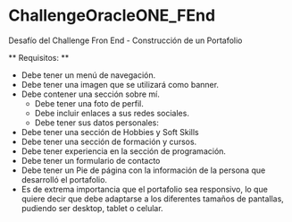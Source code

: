 # ChallengeOracleONE_FEnd
Desafío del Challenge Fron End - Construcción de un Portafolio

** Requisitos: **

- Debe tener un menú de navegación.
- Debe tener una imagen que se utilizará como banner.
- Debe contener una sección sobre mí.
  - Debe tener una foto de perfil.
  - Debe incluir enlaces a sus redes sociales.
  - Debe tener sus datos personales:
- Debe tener una sección de Hobbies y Soft Skills
- Debe tener una sección de formación y cursos.
- Debe tener experiencia en la sección de programación.
- Debe tener un formulario de contacto
- Debe tener un Pie de página con la información de la persona que desarrolló el portafolio.
- Es de extrema importancia que el portafolio sea responsivo, lo que quiere decir que debe adaptarse a los diferentes tamaños de pantallas, pudiendo ser desktop, tablet o celular.
